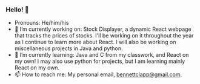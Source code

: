 ### Hello! 👋

<!--
**Beclapp/beclapp** is a ✨ _special_ ✨ repository because its `README.md` (this file) appears on your GitHub profile.

Here are some ideas to get you started:

- 🔭 I’m currently working on ...
- 🌱 I’m currently learning ...
- 👯 I’m looking to collaborate on ...
- 🤔 I’m looking for help with ...
- 💬 Ask me about ...
- 📫 How to reach me: ...
- 😄 Pronouns: ...
- ⚡ Fun fact: ...
-->
- Pronouns: He/him/his
- 🔭 I’m currently working on: Stock Displayer, a dynamic React webpage that tracks the prices of stocks.  I'll be working on it throughout the year as I continue to learn more about React.  I will also be working on miscellaneous projects in Java and python.
- 🌱 I’m currently learning: Java and C from my classwork, and React on my own!  I may also use python for projects, but I am learning mainly React on my own.
- 📫 How to reach me: My personal email, bennettclapp@gmail.com.
